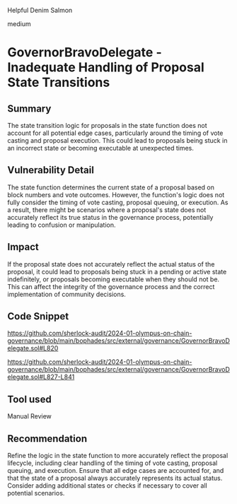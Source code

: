 Helpful Denim Salmon

medium

# GovernorBravoDelegate - Inadequate Handling of Proposal State Transitions

## Summary
The state transition logic for proposals in the state function does not account for all potential edge cases, particularly around the timing of vote casting and proposal execution. This could lead to proposals being stuck in an incorrect state or becoming executable at unexpected times.
## Vulnerability Detail
The state function determines the current state of a proposal based on block numbers and vote outcomes. However, the function's logic does not fully consider the timing of vote casting, proposal queuing, or execution. As a result, there might be scenarios where a proposal's state does not accurately reflect its true status in the governance process, potentially leading to confusion or manipulation.
## Impact
If the proposal state does not accurately reflect the actual status of the proposal, it could lead to proposals being stuck in a pending or active state indefinitely, or proposals becoming executable when they should not be. This can affect the integrity of the governance process and the correct implementation of community decisions.
## Code Snippet
https://github.com/sherlock-audit/2024-01-olympus-on-chain-governance/blob/main/bophades/src/external/governance/GovernorBravoDelegate.sol#L820

https://github.com/sherlock-audit/2024-01-olympus-on-chain-governance/blob/main/bophades/src/external/governance/GovernorBravoDelegate.sol#L827-L841
## Tool used

Manual Review

## Recommendation
Refine the logic in the state function to more accurately reflect the proposal lifecycle, including clear handling of the timing of vote casting, proposal queuing, and execution. Ensure that all edge cases are accounted for, and that the state of a proposal always accurately represents its actual status. Consider adding additional states or checks if necessary to cover all potential scenarios.